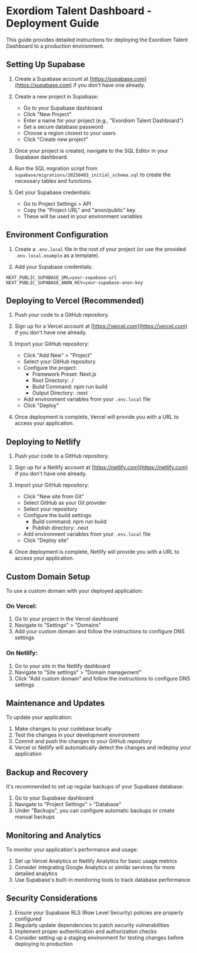 # Exordiom Talent Dashboard - Deployment Guide

This guide provides detailed instructions for deploying the Exordiom Talent Dashboard to a production environment.

## Setting Up Supabase

1. Create a Supabase account at [https://supabase.com](https://supabase.com) if you don't have one already.

2. Create a new project in Supabase:
   - Go to your Supabase dashboard
   - Click "New Project"
   - Enter a name for your project (e.g., "Exordiom Talent Dashboard")
   - Set a secure database password
   - Choose a region closest to your users
   - Click "Create new project"

3. Once your project is created, navigate to the SQL Editor in your Supabase dashboard.

4. Run the SQL migration script from `supabase/migrations/20250403_initial_schema.sql` to create the necessary tables and functions.

5. Get your Supabase credentials:
   - Go to Project Settings > API
   - Copy the "Project URL" and "anon/public" key
   - These will be used in your environment variables

## Environment Configuration

1. Create a `.env.local` file in the root of your project (or use the provided `.env.local.example` as a template).

2. Add your Supabase credentials:
```
NEXT_PUBLIC_SUPABASE_URL=your-supabase-url
NEXT_PUBLIC_SUPABASE_ANON_KEY=your-supabase-anon-key
```

## Deploying to Vercel (Recommended)

1. Push your code to a GitHub repository.

2. Sign up for a Vercel account at [https://vercel.com](https://vercel.com) if you don't have one already.

3. Import your GitHub repository:
   - Click "Add New" > "Project"
   - Select your GitHub repository
   - Configure the project:
     - Framework Preset: Next.js
     - Root Directory: ./
     - Build Command: npm run build
     - Output Directory: .next
   - Add environment variables from your `.env.local` file
   - Click "Deploy"

4. Once deployment is complete, Vercel will provide you with a URL to access your application.

## Deploying to Netlify

1. Push your code to a GitHub repository.

2. Sign up for a Netlify account at [https://netlify.com](https://netlify.com) if you don't have one already.

3. Import your GitHub repository:
   - Click "New site from Git"
   - Select GitHub as your Git provider
   - Select your repository
   - Configure the build settings:
     - Build command: npm run build
     - Publish directory: .next
   - Add environment variables from your `.env.local` file
   - Click "Deploy site"

4. Once deployment is complete, Netlify will provide you with a URL to access your application.

## Custom Domain Setup

To use a custom domain with your deployed application:

### On Vercel:
1. Go to your project in the Vercel dashboard
2. Navigate to "Settings" > "Domains"
3. Add your custom domain and follow the instructions to configure DNS settings

### On Netlify:
1. Go to your site in the Netlify dashboard
2. Navigate to "Site settings" > "Domain management"
3. Click "Add custom domain" and follow the instructions to configure DNS settings

## Maintenance and Updates

To update your application:

1. Make changes to your codebase locally
2. Test the changes in your development environment
3. Commit and push the changes to your GitHub repository
4. Vercel or Netlify will automatically detect the changes and redeploy your application

## Backup and Recovery

It's recommended to set up regular backups of your Supabase database:

1. Go to your Supabase dashboard
2. Navigate to "Project Settings" > "Database"
3. Under "Backups", you can configure automatic backups or create manual backups

## Monitoring and Analytics

To monitor your application's performance and usage:

1. Set up Vercel Analytics or Netlify Analytics for basic usage metrics
2. Consider integrating Google Analytics or similar services for more detailed analytics
3. Use Supabase's built-in monitoring tools to track database performance

## Security Considerations

1. Ensure your Supabase RLS (Row Level Security) policies are properly configured
2. Regularly update dependencies to patch security vulnerabilities
3. Implement proper authentication and authorization checks
4. Consider setting up a staging environment for testing changes before deploying to production
